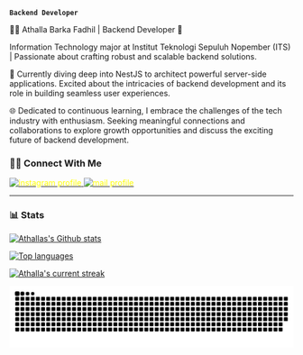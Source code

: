 

**`Backend Developer`**

👨‍💻 Athalla Barka Fadhil | Backend Developer 🚀 

Information Technology major at Institut Teknologi Sepuluh Nopember (ITS) | Passionate about crafting robust and scalable backend solutions.

🔧 Currently diving deep into NestJS to architect powerful server-side applications. Excited about the intricacies of backend development and its role in building seamless user experiences.

🌐 Dedicated to continuous learning, I embrace the challenges of the tech industry with enthusiasm. Seeking meaningful connections and collaborations to explore growth opportunities and discuss the exciting future of backend development.


### 🤝🏻 Connect With Me

<p align="left">
   <a href="https://www.instagram.com/athallabf/?next=%2F&hl=id"><img alt="instagram profile" title="Follow my instagram" src="https://img.shields.io/badge/-@athallabf-E4405F?style=flat&logo=Instagram&logocolor=%23E05D44&label=Follow!&logo=video&logoColor=white&style=for-the-badge&labelColor=DAA520" style="color: yellow;"/> </a> 
   <a href="https://gmail.com/rakafadhil.rf@gmail.com/?next=%2F&hl=id"><img alt="mail profile" title="send your text" src="https://img.shields.io/badge/-rakafadhil.rf@gmail.com-D14836?style=flat&logo=Gmail&logoColor=white" style="color: yellow;"/> </a> 
   
</p>


---


### 📊 Stats

[![Athallas's Github stats](https://bad-apple-github-readme.vercel.app/api?username=athallabf&show_icons=true&count_private=true&line_height=20&icon_color=00b3ff&theme=blue-green&title_color=00b3ff)](#)
 
[![Top languages](https://github-readme-mwendwa.vercel.app/api/top-langs/?username=athallabf&layout=compact&count_private=true&theme=blue-green&title_color=00b3ff)](#)

[![Athalla's current streak](https://streak-stats.demolab.com/?user=athallabf&count_private=true&theme=blue-green&title_color=00b3ff)](#)


<picture>
  <source media="(prefers-color-scheme: dark)" srcset="https://raw.githubusercontent.com/athallabf/athallabf/output/github-contribution-grid-snake-dark.svg">
  <source media="(prefers-color-scheme: light)" srcset="https://raw.githubusercontent.com/athallabf/athallabf/output/github-contribution-grid-snake.svg">
  <img alt="github contribution grid snake animation" src="https://raw.githubusercontent.com/athallabf/athallabf/output/github-contribution-grid-snake.svg">
</picture>

